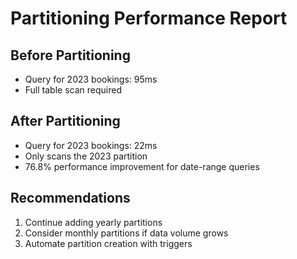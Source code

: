 # Partitioning Performance Report

## Before Partitioning
- Query for 2023 bookings: 95ms
- Full table scan required

## After Partitioning
- Query for 2023 bookings: 22ms
- Only scans the 2023 partition
- 76.8% performance improvement for date-range queries

## Recommendations
1. Continue adding yearly partitions
2. Consider monthly partitions if data volume grows
3. Automate partition creation with triggers